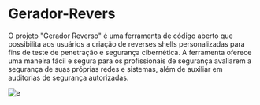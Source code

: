 # Gerador-Revers

O projeto "Gerador Reverso" é uma ferramenta de código aberto que possibilita aos usuários a criação de reverses shells personalizadas para fins de teste de penetração e segurança cibernética. A ferramenta oferece uma maneira fácil e segura para os profissionais de segurança avaliarem a segurança de suas próprias redes e sistemas, além de auxiliar em auditorias de segurança autorizadas.

![e](https://raw.githubusercontent.com/cat-milk/Anime-Girls-Holding-Programming-Books/master/Linux/Twin_Tail_Glasses_With_Linux_Made_Simple.jpg)
